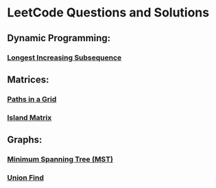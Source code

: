 # LeetCode Questions and Solutions

## Dynamic Programming:
### [Longest Increasing Subsequence](https://github.com/TheBaseCase/LeetCode/blob/main/LIS/titles.md)

## Matrices:
### [Paths in a Grid](https://github.com/TheBaseCase/LeetCode/blob/main/PathsInAGrid/titles.md)
### [Island Matrix](https://github.com/TheBaseCase/LeetCode/blob/main/IslandMatrix/titles.md)

## Graphs:
### [Minimum Spanning Tree (MST)](https://github.com/TheBaseCase/LeetCode/blob/main/MST/titles.md)
### [Union Find](https://github.com/TheBaseCase/LeetCode/blob/main/UnionFind/titles.md)


